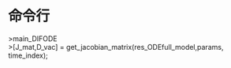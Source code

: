 # 命令行
\>main_DIFODE     
\>[J_mat,D_vac] = get_jacobian_matrix(res_ODEfull_model,params, time_index);
